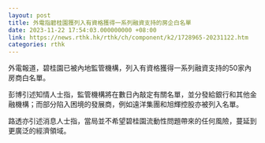 ```yaml
---
layout: post
title: 外電指碧桂園獲列入有資格獲得一系列融資支持的房企白名單
date: 2023-11-22 17:54:03.000000000 +08:00
link: https://news.rthk.hk/rthk/ch/component/k2/1728965-20231122.htm
categories: rthk
---
```


外電報道，碧桂園已被內地監管機構，列入有資格獲得一系列融資支持的50家內房商白名單。

彭博引述知情人士指，監管機構將在數日內敲定有關名單，並分發給銀行和其他金融機構；而部分陷入困境的發展商，例如遠洋集團和旭輝控股亦被列入名單。

路透亦引述消息人士指，當局並不希望碧桂園流動性問題帶來的任何風險，蔓延到更廣泛的經濟領域。
